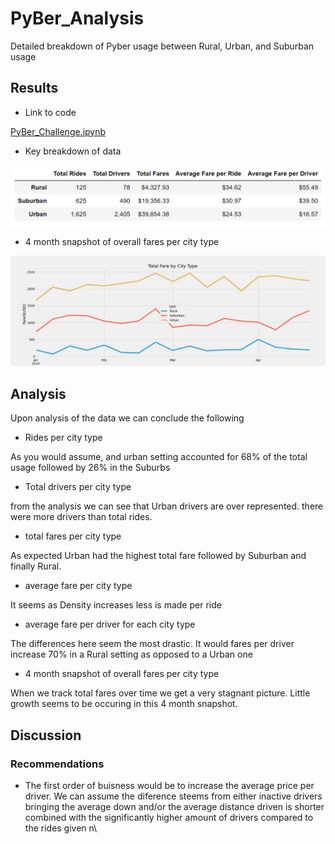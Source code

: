 # __PyBer_Analysis__

Detailed breakdown of Pyber usage between Rural, Urban, and Suburban usage

## Results

- Link to code 

[PyBer_Challenge.ipynb](https://github.com/JasonWilliams88/PyBer_Analysis/blob/main/PyBer_Challenge.ipynb)

- Key breakdown of data

![Summary.PNG](https://github.com/JasonWilliams88/PyBer_Analysis/blob/main/Summary.PNG)

- 4 month snapshot of overall fares per city type

![PyBer_fare_summary.png.png](https://github.com/JasonWilliams88/PyBer_Analysis/blob/main/analysis/PyBer_fare_summary.png.png)



## Analysis
Upon analysis of the data we can conclude the following
- Rides per city type

As you would assume, and urban setting accounted for 68% of the total usage followed by 26% in the Suburbs

- Total drivers per city type

from the analysis we can see that Urban drivers are over represented. there were more drivers than total rides.

- total fares per city type

As expected Urban had the highest total fare followed by Suburban and finally Rural.

- average fare per city type

It seems as Density increases less is made per ride

- average fare per driver for each city type

The differences here seem the most drastic. It would fares per driver increase 70% in a Rural setting as opposed to a Urban one

- 4 month snapshot of overall fares per city type

When we track total fares over time we get a very stagnant picture. Little growth seems to be occuring in this 4 month snapshot. 


## Discussion

### Recommendations
- The first order of buisness would be to increase the average price per driver. We can assume the diference steems from either inactive drivers bringing the average down and/or the average distance driven is shorter combined with the significantly higher amount of drivers compared to the rides given n\
